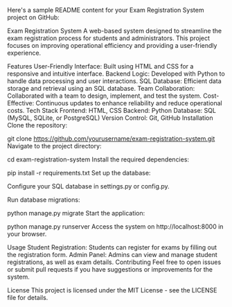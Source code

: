 
Here's a sample README content for your Exam Registration System project on GitHub:

Exam Registration System
A web-based system designed to streamline the exam registration process for students and administrators. This project focuses on improving operational efficiency and providing a user-friendly experience.

Features
User-Friendly Interface: Built using HTML and CSS for a responsive and intuitive interface.
Backend Logic: Developed with Python to handle data processing and user interactions.
SQL Database: Efficient data storage and retrieval using an SQL database.
Team Collaboration: Collaborated with a team to design, implement, and test the system.
Cost-Effective: Continuous updates to enhance reliability and reduce operational costs.
Tech Stack
Frontend: HTML, CSS
Backend: Python
Database: SQL (MySQL, SQLite, or PostgreSQL)
Version Control: Git, GitHub
Installation
Clone the repository:


git clone https://github.com/yourusername/exam-registration-system.git
Navigate to the project directory:

cd exam-registration-system
Install the required dependencies:


pip install -r requirements.txt
Set up the database:

Configure your SQL database in settings.py or config.py.

Run database migrations:

python manage.py migrate
Start the application:


python manage.py runserver
Access the system on http://localhost:8000 in your browser.

Usage
Student Registration: Students can register for exams by filling out the registration form.
Admin Panel: Admins can view and manage student registrations, as well as exam details.
Contributing
Feel free to open issues or submit pull requests if you have suggestions or improvements for the system.

License
This project is licensed under the MIT License - see the LICENSE file for details.
